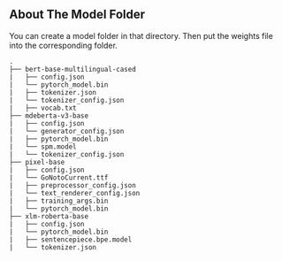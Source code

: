 ## About The Model Folder

You can create a model folder in that directory. Then put the weights file into the corresponding folder.

```
.
├── bert-base-multilingual-cased
|   ├── config.json
|   └── pytorch_model.bin
|   ├── tokenizer.json
|   └── tokenizer_config.json
|   ├── vocab.txt
├── mdeberta-v3-base
|   ├── config.json
|   └── generator_config.json
|   ├── pytorch_model.bin
|   └── spm.model
|   └── tokenizer_config.json
├── pixel-base
|   ├── config.json
|   └── GoNotoCurrent.ttf
|   ├── preprocessor_config.json
|   └── text_renderer_config.json
|   ├── training_args.bin
|   └── pytorch_model.bin
├── xlm-roberta-base
|   ├── config.json
|   └── pytorch_model.bin
|   ├── sentencepiece.bpe.model
|   └── tokenizer.json
```
